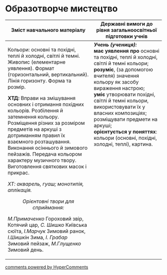 <div id="hypercomments_widget" class="js-hypercomments-widget invisible"></div>

Образотворче мистецтво
=============================================

<table>
  <tr>
    <td width="55%" align="center"><b>Зміст навчального матеріалу</b></td>
    <td width="45%" align="center"><b>Державні вимоги до рівня загальноосвітньої підготовки учнів</b></td>
  </tr>
<tbody>
  <tr>
    <td width="55%" style="vertical-align:top !important;">
<p>Кольори: основні та похідні, теплі й холодні, світлі й темні. Живопис (елементарне уявлення). Формат (горизонтальний, вертикальний). Лінія горизонту. Форма та розмір.</p>
<p><b>ХТД:</b> Вправи на змішування основних і отримання похідних кольорів. Розбілення й затемнення кольору. Розміщення різних за розміром предметів на аркуші з дотриманням правил їх взаємного розташування. Виконання осіннього й зимового пейзажів. Передача кольором характеру музичного твору. Виготовлення святкових масок і прикрас.</p>
<p><i>ХТ: акварель, гуаш; монотипія, аплікація. </i></p>
<center><i>Орієнтовні твори для сприймання:</i></center>
<p><i>М.Примаченко</i> Гороховий звір, Котячий цар, <i>С. Шишко</i> Київська сюїта, <i>І.Марчук</i> Зимовий ранок, <i>І.Шишкін</i> Зима, <i>І. Грабар</i> Зимовий пейзаж, <i>М.Глущенко</i> Зимовий день.</p>
	</td>
	<td width="45%" style="vertical-align:top !important;"><b><i>Учень (учениця):</i></b><br>
<b>має уявлення про</b> основні та похідні, теплі й холодні, світлі й темні кольори;<br>
<b>розуміє</b>, (за допомогою вчителя) значення кольору як засобу вираження настрою;<br>
<b>уміє</b> утворювати похідні, світлі й темні кольори, використовувати їх у власних  композиціях; розміщувати предмети на аркуші;<br>
<b>орієнтується у поняттях</b>: кольори (основні, похідні, холодні, теплі), картина.<br>
	</td>
  </tr>
</tbody>
</table>

<div class="js-hypercomments-container">
<a href="http://hypercomments.com" class="hc-link" title="comments widget">comments powered by HyperComments</a>
</div>
